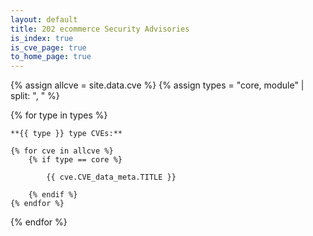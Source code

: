 ```yaml
---
layout: default
title: 202 ecommerce Security Advisories
is_index: true
is_cve_page: true
to_home_page: true
---
```


{% assign allcve = site.data.cve %}
{% assign types = "core, module" | split: ", " %}

{% for type in types %}

    **{{ type }} type CVEs:**

    {% for cve in allcve %}
        {% if type == core %}

            {{ cve.CVE_data_meta.TITLE }} 
        
        {% endif %}
    {% endfor %}
{% endfor %}


